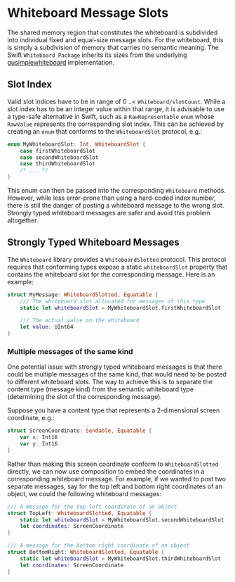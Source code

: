 # Whiteboard Message Slots

The shared memory region that constitutes the whiteboard is subdivided into individual fixed and equal-size message slots.  For the whiteboard, this is simply a subdivision of memory that carries no semantic meaning.  The Swift ``Whiteboard Package`` inherits its sizes from the underlying [gusimplewhiteboard](https://github.com/mipalgu/gusimplewhiteboard) implementation.

## Slot Index

Valid slot indices have to be in range of 0 ..< ``Whiteboard/slotCount``.
While a slot index has to be an integer value within that range, it is advisable to use a type-safe alternative in Swift, such as a `RawRepresentable` `enum` whose `RawValue` represents the corresponding slot index.  This can be achieved by creating an `enum` that conforms to the `WhiteboardSlot` protocol, e.g.:

```swift
enum MyWhiteboardSlot: Int, WhiteboardSlot {
    case firstWhiteboardSlot
    case secondWhiteboardSlot
    case thirdWhiteboardSlot
    /* ... */
}
```
This enum can then be passed into the corresponding ``Whiteboard`` methods.  However, while less error-prone than using a hard-coded index number, there is still the danger of posting a whiteboard message to the wrong slot.  Strongly typed whiteboard messages are safer and avoid this problem altogether.

## Strongly Typed Whiteboard Messages

The ``Whiteboard`` library provides a ``WhiteboardSlotted`` protocol.  This protocol requires that conforming types expose a static ``whiteboardSlot`` property that contains the whiteboard slot for the corresponding message.  Here is an example:

```swift
struct MyMessage: WhiteboardSlotted, Equatable {
    /// The whiteboard slot allocated for messages of this type
    static let whiteboardSlot = MyWhiteboardSlot.firstWhiteboardSlot

    /// The actual value on the whiteboard
    let value: UInt64
}
```

### Multiple messages of the same kind

One potential issue with strongly typed whiteboard messages is that there could be multiple messages of the same kind, that would need to be posted to different whiteboard slots.  The way to achieve this is to separate the content type (message kind) from the semantic whiteboard type (determining the slot of the corresponding message).

Suppose you have a content type that represents a 2-dimensional screen coordinate, e.g.:

```swift
struct ScreenCoordinate: Sendable, Equatable {
    var x: Int16
    var y: Int16
}
```

Rather than making this screen coordinate conform to ``WhiteboardSlotted`` directly, we can now use composition to embed the coordinates in a corresponding whiteboard message.  For example, if we wanted to post two separate messages, say for the top left and bottom right coordinates of an object, we could the following whiteboard messages:

```swift
/// A message for the top left coordinate of an object
struct TopLeft: WhiteboardSlotted, Equatable {
    static let whiteboardSlot = MyWhiteboardSlot.secondWhiteboardSlot
    let coordinates: ScreenCoordinate
}

/// A message for the bottom right coordinate of an object
struct BottomRight: WhiteboardSlotted, Equatable {
    static let whiteboardSlot = MyWhiteboardSlot.thirdWhiteboardSlot
    let coordinates: ScreenCoordinate
}
```
